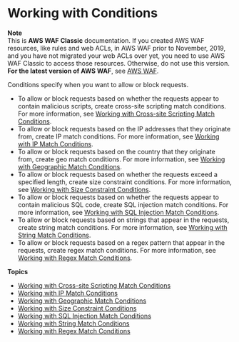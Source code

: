 # Working with Conditions<a name="classic-web-acl-create-condition"></a>

**Note**  
This is **AWS WAF Classic** documentation\. If you created AWS WAF resources, like rules and web ACLs, in AWS WAF prior to November, 2019, and you have not migrated your web ACLs over yet, you need to use AWS WAF Classic to access those resources\. Otherwise, do not use this version\.  
**For the latest version of AWS WAF**, see [AWS WAF](waf-chapter.md)\. 

Conditions specify when you want to allow or block requests\.
+ To allow or block requests based on whether the requests appear to contain malicious scripts, create cross\-site scripting match conditions\. For more information, see [Working with Cross\-site Scripting Match Conditions](classic-web-acl-xss-conditions.md)\.
+ To allow or block requests based on the IP addresses that they originate from, create IP match conditions\. For more information, see [Working with IP Match Conditions](classic-web-acl-ip-conditions.md)\.
+ To allow or block requests based on the country that they originate from, create geo match conditions\. For more information, see [Working with Geographic Match Conditions](classic-web-acl-geo-conditions.md)\.
+ To allow or block requests based on whether the requests exceed a specified length, create size constraint conditions\. For more information, see [Working with Size Constraint Conditions](classic-web-acl-size-conditions.md)\.
+ To allow or block requests based on whether the requests appear to contain malicious SQL code, create SQL injection match conditions\. For more information, see [Working with SQL Injection Match Conditions](classic-web-acl-sql-conditions.md)\.
+ To allow or block requests based on strings that appear in the requests, create string match conditions\. For more information, see [Working with String Match Conditions](classic-web-acl-string-conditions.md)\.
+ To allow or block requests based on a regex pattern that appear in the requests, create regex match conditions\. For more information, see [Working with Regex Match Conditions](classic-web-acl-regex-conditions.md)\.

**Topics**
+ [Working with Cross\-site Scripting Match Conditions](classic-web-acl-xss-conditions.md)
+ [Working with IP Match Conditions](classic-web-acl-ip-conditions.md)
+ [Working with Geographic Match Conditions](classic-web-acl-geo-conditions.md)
+ [Working with Size Constraint Conditions](classic-web-acl-size-conditions.md)
+ [Working with SQL Injection Match Conditions](classic-web-acl-sql-conditions.md)
+ [Working with String Match Conditions](classic-web-acl-string-conditions.md)
+ [Working with Regex Match Conditions](classic-web-acl-regex-conditions.md)